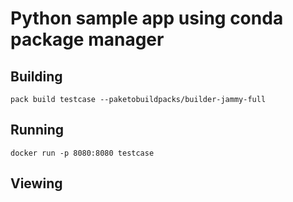 # Python sample app using conda package manager

## Building

`pack build testcase --paketobuildpacks/builder-jammy-full`

## Running

`docker run -p 8080:8080 testcase`

## Viewing


